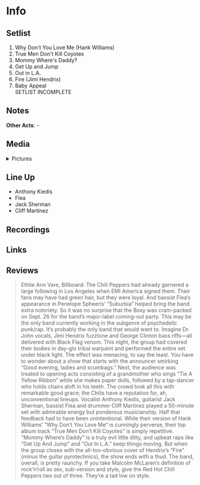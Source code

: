 # Info

## Setlist

1. Why Don't You Love Me (Hank Williams)
2. True Men Don't Kill Coyotes
3. Mommy Where's Daddy?
4. Get Up and Jump
5. Out in L.A. 
6. Fire (Jimi Hendrix)
6. Baby Appeal
<br> SETLIST INCOMPLETE

## Notes

**Other Acts**: -

## Media 

<details>
  <summary>Pictures</summary>
  <img alt="Flyer" title="Flyer" src="19840926.jpg" height="200" />
  <img alt="Clipping" title="Clipping" src="19840926a.jpg" height="200" />
</details>

## Line Up

* Anthony Kiedis
* Flea
* Jack Sherman
* Cliff Martinez

## Recordings

## Links

## Reviews

> Ethlie Ann Vare, Billboard:
The Chili Peppers had already garnered a large following in Los Angeles when EMI America signed them. Their fans may have had green hair, but they were loyal. And bassist Flea’s appearance in Penelope Spheeris’ “Suburbia” helped bring the band extra notoriety. So it was no surprise that the Boxy was cram-packed on Sept. 26 for the band’s major-label coming-out party.
This may be the only band currently working in the subgenre of psychedelic punk/rap. It’s probably the only band that would want to. Imagine Dr. John vocals, Jimi Hendrix fuzztone and George Clinton bass riffs—all delivered with Black Flag venom. This night, the group had covered their bodies in day-glo tribal warpaint and performed the entire set under black light. The effect was menacing, to say the least.
You have to wonder about a show that starts with the announcer smirking “Good evening, ladies and scumbags.” Next, the audience was treated to opening acts consisting of a grandmother who sings “Tie A Yellow Ribbon” while she makes paper dolls, followed by a tap-dancer who holds chairs aloft in his teeth. The crowd took all this with remarkable good grace; the Chilis have a reputation for, ah, unconventional lineups.
Vocalist Anthony Kiedis, guitarist Jack Sherman, bassist Flea and drummer Cliff Martinez played a 50-minute set with admirable energy but ponderous musicianship. Half that feedback had to have been unintentional. While their version of Hank Williams’ “Why Don’t You Love Me” is cunningly perverse, their top album track “True Men Don’t Kill Coyotes” is simply repetitive. “Mommy Where’s Daddy” is a truly evil little ditty, and upbeat raps like “Get Up And Jump” and “Out In L.A.” keep things moving. But when the group closes with the all-too-obvious cover of Hendrix’s “Fire” (minus the guitar pyrotechnics), the show ends with a thud.
The band, overall, is pretty raunchy. If you take Malcolm McLaren’s definition of rock’n’roll as sex, sub-version and style, give the Red Hot Chili Peppers two out of three. They’re a tad low on style.